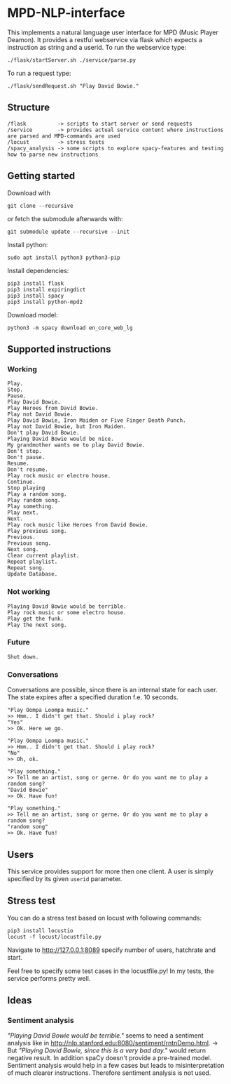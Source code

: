 # MPD-NLP-interface
This implements a natural language user interface for MPD (Music Player Deamon). It provides a restful webservice via flask which expects a instruction as string and a userid.
To run the webservice type:
```
./flask/startServer.sh ./service/parse.py
```
To run a request type:
```
./flask/sendRequest.sh "Play David Bowie."
```

## Structure

```
/flask          -> scripts to start server or send requests
/service        -> provides actual service content where instructions are parsed and MPD-commands are used
/locust         -> stress tests
/spacy_analysis -> some scripts to explore spacy-features and testing how to parse new instructions

```

## Getting started
Download with
```
git clone --recursive
```
or fetch the submodule afterwards with:
```
git submodule update --recursive --init
```

Install python:
```
sudo apt install python3 python3-pip
```
Install dependencies:
```
pip3 install flask
pip3 install expiringdict
pip3 install spacy
pip3 install python-mpd2
```
Download model:
```
python3 -m spacy download en_core_web_lg
```

## Supported instructions
### Working
```
Play.
Stop.
Pause.
Play David Bowie.
Play Heroes from David Bowie.
Play not David Bowie.
Play David Bowie, Iron Maiden or Five Finger Death Punch.
Play not David Bowie, but Iron Maiden.
Don't play David Bowie.
Playing David Bowie would be nice.
My grandmother wants me to play David Bowie.
Don't stop.
Don't pause.
Resume.
Don't resume.
Play rock music or electro house.
Continue.
Stop playing
Play a random song.
Play random song.
Play something.
Play next.
Next.
Play rock music like Heroes from David Bowie.
Play previous song.
Previous.
Previous song.
Next song.
Clear current playlist.
Repeat playlist.
Repeat song.
Update Database.
```
### Not working
```
Playing David Bowie would be terrible.
Play rock music or some electro house.
Play get the funk.
Play the next song.
```


### Future
```
Shut down.
```

### Conversations
Conversations are possible, since there is an internal state for each user.
The state expires after a specified duration f.e. 10 seconds.
```
"Play Oompa Loompa music."
>> Hmm.. I didn't get that. Should i play rock?
"Yes"
>> Ok. Here we go.
```
```
"Play Oompa Loompa music."
>> Hmm.. I didn't get that. Should i play rock?
"No"
>> Oh, ok.
```
```
"Play something."
>> Tell me an artist, song or gerne. Or do you want me to play a random song?
"David Bowie"
>> Ok. Have fun!
```
```
"Play something."
>> Tell me an artist, song or gerne. Or do you want me to play a random song?
"random song"
>> Ok. Have fun!
```

## Users
This service provides support for more then one client. A user is simply specified by its given `userid` parameter.

## Stress test
You can do a stress test based on locust with following commands:
```
pip3 install locustio
locust -f locust/locustfile.py
```
Navigate to <http://127.0.0.1:8089> specify number of users, hatchrate and start.

Feel free to specify some test cases in the locustfile.py!
In my tests, the service performs pretty well.


## Ideas
### Sentiment analysis
_"Playing David Bowie would be terrible."_ seems to need a sentiment analysis like in <http://nlp.stanford.edu:8080/sentiment/rntnDemo.html>.
-> But _"Playing David Bowie, since this is a very bad day."_ would return negative result. In addition spaCy doesn't provide a pre-trained model.
Sentiment analysis would help in a few cases but leads to misinterpretation of much clearer instructions.
Therefore sentiment analysis is not used.
